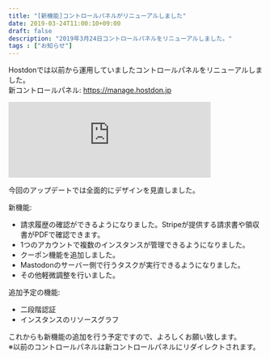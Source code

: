 ```yaml
---
title: "[新機能]コントロールパネルがリニューアルしました"
date: 2019-03-24T11:00:10+09:00
draft: false
description: "2019年3月24日コントロールパネルをリニューアルしました。"
tags : ["お知らせ"]
---
```


Hostdonでは以前から運用していましたコントロールパネルをリニューアルしました。  
新コントロールパネル: https://manage.hostdon.jp

<iframe src="https://mstdn.hostdon.jp/@hostdon/101798288149170524/embed" class="mastodon-embed" style="max-width: 100%; border: 0" width="400"></iframe><script src="https://mstdn.hostdon.jp/embed.js" async="async"></script>

今回のアップデートでは全面的にデザインを見直しました。  

新機能:  

- 請求履歴の確認ができるようになりました。Stripeが提供する請求書や領収書がPDFで確認できます。  
- 1つのアカウントで複数のインスタンスが管理できるようになりました。  
- クーポン機能を追加しました。  
- Mastodonのサーバー側で行うタスクが実行できるようになりました。
- その他軽微調整を行いました。  

追加予定の機能:

- 二段階認証
- インスタンスのリソースグラフ

これからも新機能の追加を行う予定ですので、よろしくお願い致します。  
※以前のコントロールパネルは新コントロールパネルにリダイレクトされます。
